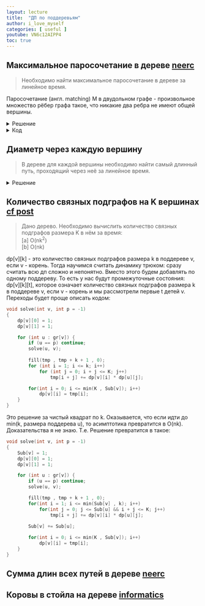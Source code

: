 ```yaml
---
layout: lecture
title:  "ДП по поддеревьям"
author: i_love_myself
categories: [ useful ]
youtube: VN6c12AIPP4
toc: true
---
```


## Максимальное паросочетание в дереве [neerc](https://neerc.ifmo.ru/wiki/index.php?title=Динамика_по_поддеревьям)

> Необходимо найти максимальное паросочетание в дереве за линейное время.

Паросочетание (англ. matсhing) M в двудольном графе - произвольное множество рёбер графа такое, что никакие два ребра не имеют общей вершины.

<details markdown="1">

<summary>
Решение
</summary>
dp[v][0/1] = размеру максимального паросочетания в поддереве вершины v, если 0 - не взяли v, 1 - взяли v.

Окей, тогда придумаем переходы:

<p align="center">
dp[v][0] = ∑max(dp[u][0], dp[u][1]) по всем u - детям v
</p>

Т.е. из поддерева каждого сына мы выбираем оптимальное паросочетание. А вот в случае, когда мы хотим покрыть v паросочетанием, всё несколько сложнее. Мы должны выбрать сына u, который не был бы покрыт паросочетанием, взять ребро v-u и ещё из остальных поддеревьев взять по оптимальному ответу, т.е. формула будет иметь вид:

dp[v][1] = max<sub>u - сын</sub> dp[u][0] + 1 + ∑<sub>w - cын, u != w</sub>max(dp[w][0], dp[w][1])

Замечаем, что пока это квадрат, но прибавим и вычтем к сумме max(dp[u][0], dp[u][1]). Тогда под суммой окажется значение, равное dp[v][0]. Т.е. получили итоговую формулу вида:

<p align="center">
dp[v][1] = max<sub>u - сын v</sub> dp[v][0] - max(dp[u][0], dp[u][1]) + dp[u][0] + 1
</p>
</details>

<details markdown="1">
<summary>
Код
</summary>

```cpp
void dfs(int v, int p = -1) {
    for (int u : gr[v]) {
        if (u != p) {
            dfs(u, v);
            dp[v][0] += max(dp)
        }
    }
    for (int u : gr[v]) {
        if (u != p) {
            dp[v][1] = max(dp[v][1], dp[v][0] - max(dp[u][0], dp[u][1]) + dp[u][0] + 1);
        }
    }
}
```

</details>

## Диаметр через каждую вершину

> В дереве для каждой вершины необходимо найти самый длинный путь, проходящий через неё за линейное время.

<details markdown="1">
<summary>
Решение
</summary>
Пусть dp[v] - обозначает самый длинный путь в поддереве. Тогда самый длинный путь, проходящий через v строго в поддереве - это dp[u<sub>1</sub>] + dp[u<sub>2</sub>] + 2, где u<sub>1</sub> и u<sub>2</sub> - это максимум и второй максимум по сыновьям v. Главная проблема в том, что пути, проходящие через веришину v могут уходить в наддерево v. Но сейчас разберем и такой случай!

Чтобы решить проблему заметим, что у корня дерева наддерева нет. А ещё заметим, что мы можем выбрать поддерево u корня v, и при переходе в поддерево передать в него значение самого длинного пути в наддереве - dp[w] + 2, где w - это какая-то вершина, отличная от u и имеющая при этом максимальное значение динамики. Ок. То есть, начав с корня, мы можем начитывать пути в наддеревья. Остался один маленький нюанс. Нужно уметь считать dp[w] за O(1), то есть для всех детей искать максимум по сыновьям кроме u.

Для этого трюк: запомним максимум и второй максимум. Если u - это позиция максимума, то ответ - второй максимум, для остальных - позиция максимума. Всё, теперь, собирая решение воедино, мы сможем за линию считать диаметр дерева через каждую вершину.
</details>

## Количество связных подграфов на K вершинах [cf post](https://codeforces.com/blog/entry/63257)

> Дано дерево. Необходимо вычислить количество связных подграфов размера K в нём за время: <br> [a] O(nk<sup>2</sup>) </br> [b] O(nk)

dp[v][k] - это количество связных подграфов размера k в поддереве v, если v - корень. Тогда научимся считать динамику трюком: сразу считать всю дп сложно и непонятно. Вместо этого будем добавлять по одному поддереву. То есть у нас будут промежуточные состояния: dp[v][k][t], которое означает количество связных подграфов размера k в поддереве v, если v - корень и мы рассмотрели первые t детей v. Переходы будет проще описать кодом:

```cpp
void solve(int v, int p = -1)
{
    dp[v][0] = 1;
    dp[v][1] = 1;

    for (int u : gr[v]) {
        if (u == p) continue;
        solve(u, v);
        
        fill(tmp , tmp + k + 1 , 0);
        for (int i = 1; i <= k; i++)
            for (int j = 0; i + j <= K; j++)
                tmp[i + j] += dp[v][i] * dp[u][j];

        for(int i = 0; i <= min(K , Sub[v]); i++)
            dp[v][i] = tmp[i];
    }
}
```

Это решение за чистый квадрат по k. Оказывается, что если идти до min(k, размера поддерева u), то асимптотика превратится в O(nk). Доказательства я не знаю. Т.е. Решение превратится в такое:

```cpp
void solve(int v, int p = -1)
{
    Sub[v] = 1;
    dp[v][0] = 1;
    dp[v][1] = 1;

    for (int u : gr[v]) {
        if (u == p) continue;
        solve(u, v);

        fill(tmp , tmp + k + 1 , 0);
        for(int i = 1; i <= min(Sub[v] , k); i++)
            for(int j = 0; j <= Sub[u] && i + j <= K; j++)
                tmp[i + j] += dp[v][i] * dp[u][j];
        
        Sub[v] += Sub[u];

        for(int i = 0; i <= min(K , Sub[v]); i++)
            dp[v][i] = tmp[i];
    }
}
```

## Сумма длин всех путей в дереве [neerc](https://neerc.ifmo.ru/wiki/index.php?title=Динамика_по_поддеревьям)

## Коровы в стойла на дереве [informatics](https://informatics.msk.ru/mod/statements/view.php?id=16806&chapterid=3381#1)
